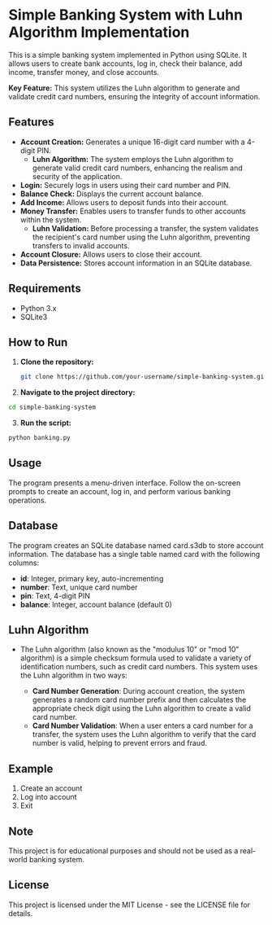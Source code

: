 # Simple Banking System with Luhn Algorithm Implementation

This is a simple banking system implemented in Python using SQLite. It allows users to create bank accounts, log in, check their balance, add income, transfer money, and close accounts. 

**Key Feature:** This system utilizes the Luhn algorithm to generate and validate credit card numbers, ensuring the integrity of account information.

## Features

- **Account Creation:** Generates a unique 16-digit card number with a 4-digit PIN. 
    - **Luhn Algorithm:** The system employs the Luhn algorithm to generate valid credit card numbers, enhancing the realism and security of the application.
- **Login:** Securely logs in users using their card number and PIN.
- **Balance Check:** Displays the current account balance.
- **Add Income:** Allows users to deposit funds into their account.
- **Money Transfer:** Enables users to transfer funds to other accounts within the system.
    - **Luhn Validation:** Before processing a transfer, the system validates the recipient's card number using the Luhn algorithm, preventing transfers to invalid accounts.
- **Account Closure:** Allows users to close their account.
- **Data Persistence:** Stores account information in an SQLite database.

## Requirements

- Python 3.x
- SQLite3

## How to Run

1. **Clone the repository:**
   ```bash
   git clone https://github.com/your-username/simple-banking-system.git

2. **Navigate to the project directory:**

  ```bash
  cd simple-banking-system
  ```
3. **Run the script:**

```bash
python banking.py 
```
## Usage

The program presents a menu-driven interface. Follow the on-screen prompts to create an account, log in, and perform various banking operations.

## Database

The program creates an SQLite database named card.s3db to store account information. The database has a single table named card with the following columns:

- **id**: Integer, primary key, auto-incrementing
- **number**: Text, unique card number
- **pin**: Text, 4-digit PIN
- **balance**: Integer, account balance (default 0)

## Luhn Algorithm
- The Luhn algorithm (also known as the "modulus 10" or "mod 10" algorithm) is a simple checksum formula used to validate a variety of identification numbers, such as credit card numbers. This system uses the Luhn algorithm in two ways:

  - **Card Number Generation**: During account creation, the system generates a random card number prefix and then calculates the appropriate check digit using the Luhn algorithm to create a valid card number.
  - **Card Number Validation**: When a user enters a card number for a transfer, the system uses the Luhn algorithm to verify that the card number is valid, helping to prevent errors and fraud.

## Example

1. Create an account
2. Log into account
0. Exit

## Note

This project is for educational purposes and should not be used as a real-world banking system.

## License
This project is licensed under the MIT License - see the LICENSE file for details.
```
